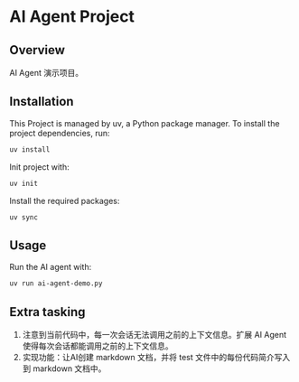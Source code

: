 # AI Agent Project

## Overview

AI Agent 演示项目。

## Installation

This Project is managed by uv, a Python package manager. To install the project dependencies, run:

```bash
uv install
```

Init project with:

```bash
uv init
```

Install the required packages:

```bash
uv sync
```

## Usage

Run the AI agent with:

```bash
uv run ai-agent-demo.py
```

## Extra tasking

1. 注意到当前代码中，每一次会话无法调用之前的上下文信息。扩展 AI Agent 使得每次会话都能调用之前的上下文信息。
2. 实现功能：让AI创建 markdown 文档，并将 test 文件中的每份代码简介写入到 markdown 文档中。
